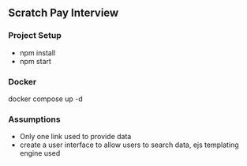 ## Scratch Pay Interview
### Project Setup
- npm install
- npm start
### Docker
docker compose up -d
### Assumptions
- Only one link used to provide data
- create a user interface to allow users to search data, ejs templating engine used



